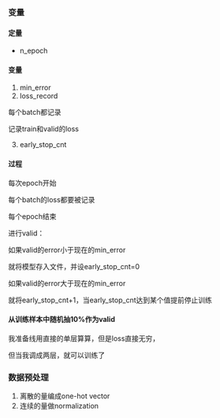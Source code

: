 ### 变量

#### 定量

* n_epoch

#### 变量

1. min_error
2. loss_record

每个batch都记录

记录train和valid的loss

3. early_stop_cnt

#### 过程

每次epoch开始

每个batch的loss都要被记录

每个epoch结束

进行valid：

如果valid的error小于现在的min_error

就将模型存入文件，并设early_stop_cnt=0

如果valid的error大于现在的min_error

就将early_stop_cnt+1，当early_stop_cnt达到某个值提前停止训练

#### 从训练样本中随机抽10%作为valid



我准备线用直接的单层算算，但是loss直接无穷，

但当我调成两层，就可以训练了





### 数据预处理

1. 离散的量编成one-hot vector
2. 连续的量做normalization
